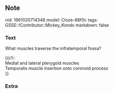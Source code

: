 ## Note
nid: 1661020714346
model: Cloze-88f0c
tags: GSSE::!Contributor::Mickey_Kondo
markdown: false

### Text
What muscles traverse the infratemporal fossa?
<div>
  {{c1::
  <div>
    Medial and lateral pterygoid muscles
  </div>
  <div>
    Temporalis muscle insertion onto coronoid process
  </div>}}
</div>

### Extra

